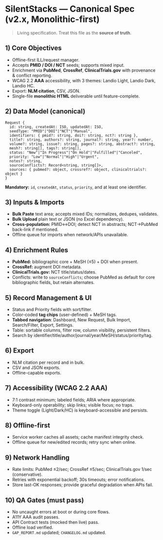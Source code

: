 # SilentStacks — Canonical Spec (v2.x, Monolithic-first)

> Living specification. Treat this file as the **source of truth**.

## 1) Core Objectives
- Offline-first ILL/request manager.
- Accepts **PMID / DOI / NCT** seeds; supports mixed input.
- Enrichment via **PubMed**, **CrossRef**, **ClinicalTrials.gov** with provenance & conflict reporting.
- WCAG 2.2 **AAA** accessibility, with 3 themes: Landio Light, Landio Dark, Landio HC.
- Export: **NLM citation**, CSV, JSON.
- Single-file **monolithic HTML** deliverable until feature-complete.

## 2) Data Model (canonical)
```
Request {
  id: string, createdAt: ISO, updatedAt: ISO,
  seedType: "PMID"|"DOI"|"NCT"|"Manual",
  identifiers: { pmid?: string, doi?: string, nct?: string },
  title?: string, authors?: string, journal?: string, year?: number,
  volume?: string, issue?: string, pages?: string, abstract?: string,
  mesh?: string[], tags?: string[],
  status: "New"|"In Progress"|"On Hold"|"Fulfilled"|"Canceled",
  priority: "Low"|"Normal"|"High"|"Urgent",
  notes?: string,
  sourceConflicts?: Record<string, string[]>,
  sources: { pubmed?: object, crossref?: object, clinicaltrials?: object }
}
```
**Mandatory:** `id`, `createdAt`, `status`, `priority`, and at least one identifier.

## 3) Inputs & Imports
- **Bulk Paste** text area; accepts mixed IDs; normalizes, dedupes, validates.
- **Bulk Upload** plain text or JSON (no Excel dependency).
- **Cross-population:** PMID↔DOI; detect NCT in abstracts; NCT→PubMed back-link if mentioned.
- Offline queue for imports when network/APIs unavailable.

## 4) Enrichment Rules
- **PubMed:** bibliographic core + MeSH (≤5) + DOI when present.
- **CrossRef:** augment DOI metadata.
- **ClinicalTrials.gov:** NCT title/status/dates.
- Conflicts: write to `sourceConflicts`; choose PubMed as default for core bibliographic fields, but retain alternates.

## 5) Record Management & UI
- Status and Priority fields with sort/filter.
- Color-coded **tag chips** (user-defined) + MeSH tags.
- **Tabbed navigation**: Dashboard, New Request, Bulk Import, Search/Filter, Export, Settings.
- Table: sortable columns, filter row, column visibility, persistent filters.
- Search by identifier/title/author/journal/year/MeSH/status/priority/tag.

## 6) Export
- NLM citation per record and in bulk.
- CSV and JSON exports.
- Offline-capable exports.

## 7) Accessibility (WCAG 2.2 AAA)
- 7:1 contrast minimum; labeled fields; ARIA where appropriate.
- Keyboard-only operability; skip links; visible focus; no traps.
- Theme toggle (Light/Dark/HC) is keyboard-accessible and persists.

## 8) Offline-first
- Service worker caches all assets; cache manifest integrity check.
- Offline queue for new/edited records; retry sync when online.

## 9) Network Handling
- Rate limits: PubMed ≤2/sec; CrossRef ≤5/sec; ClinicalTrials.gov 1/sec (conservative).
- Retries with exponential backoff; 30s timeouts; error notifications.
- Store last-OK responses; provide graceful degradation when APIs fail.

## 10) QA Gates (must pass)
- No uncaught errors at boot or during core flows.
- A11Y AAA audit passes.
- API Contract tests (mocked then live) pass.
- Offline load verified.
- `GAP_REPORT.md` updated; `CHANGELOG.md` updated.
